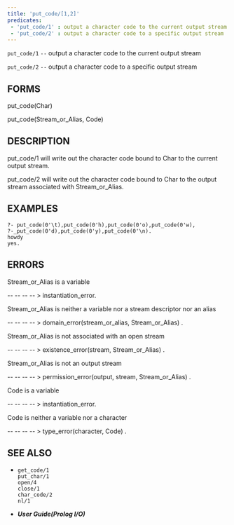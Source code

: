 ```yaml
---
title: 'put_code/[1,2]'
predicates:
 - 'put_code/1' : output a character code to the current output stream
 - 'put_code/2' : output a character code to a specific output stream
---
```

`put_code/1` `--` output a character code to the current output stream

`put_code/2` `--` output a character code to a specific output stream


## FORMS

put_code(Char)

put_code(Stream_or_Alias, Code)


## DESCRIPTION

put_code/1 will write out the character code bound to Char to the current output stream.

put_code/2 will write out the character code bound to Char to the output stream associated with Stream_or_Alias.


## EXAMPLES

```
?- put_code(0'\t),put_code(0'h),put_code(0'o),put_code(0'w),
?-_put_code(0'd),put_code(0'y),put_code(0'\n).
howdy
yes.
```


## ERRORS

Stream_or_Alias is a variable

-- -- -- -- &gt; instantiation_error.

Stream_or_Alias is neither a variable nor a stream descriptor nor an alias

-- -- -- -- &gt; domain_error(stream_or_alias, Stream_or_Alias) .

Stream_or_Alias is not associated with an open stream

-- -- -- -- &gt; existence_error(stream, Stream_or_Alias) .

Stream_or_Alias is not an output stream

-- -- -- -- &gt; permission_error(output, stream, Stream_or_Alias) .

Code is a variable

-- -- -- -- &gt; instantiation_error.

Code is neither a variable nor a character

-- -- -- -- &gt; type_error(character, Code) .


## SEE ALSO

- `get_code/1`  
`put_char/1`  
`open/4`  
`close/1`  
`char_code/2`  
`nl/1`

- **_User Guide(Prolog I/O)_**
